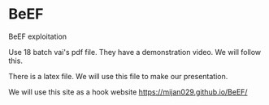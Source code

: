 # BeEF
BeEF exploitation

Use 18 batch vai's pdf file. They have a demonstration video. We will follow this.

There is a latex file. We will use this file to make our presentation.

We will use this site as a hook website https://mijan029.github.io/BeEF/
